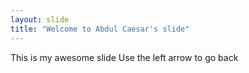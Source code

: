 ```yaml
---
layout: slide
title: "Welcome to Abdul Caesar's slide"
---
```

This is my awesome slide
Use the left arrow to go back
